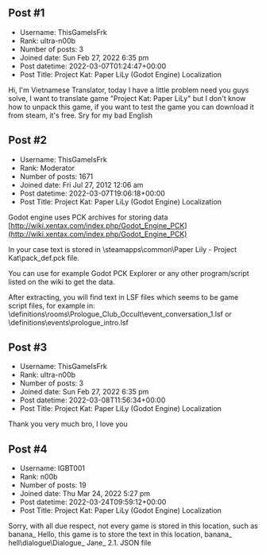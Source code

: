 ## Post #1
- Username: ThisGameIsFrk
- Rank: ultra-n00b
- Number of posts: 3
- Joined date: Sun Feb 27, 2022 6:35 pm
- Post datetime: 2022-03-07T01:24:47+00:00
- Post Title: Project Kat: Paper LiLy (Godot Engine) Localization

Hi, I'm Vietnamese Translator, today I have a little problem need you guys solve, I want to translate game "Project Kat: Paper LiLy" but I don't know how to unpack this game, if you want to test the game you can download it from steam, it's free. Sry for my bad English
## Post #2
- Username: ThisGameIsFrk
- Rank: Moderator
- Number of posts: 1671
- Joined date: Fri Jul 27, 2012 12:06 am
- Post datetime: 2022-03-07T19:06:18+00:00
- Post Title: Project Kat: Paper LiLy (Godot Engine) Localization

Godot engine uses PCK archives for storing data [http://wiki.xentax.com/index.php/Godot_Engine_PCK](http://wiki.xentax.com/index.php/Godot_Engine_PCK)

In your case text is stored in 
\steamapps\common\Paper Lily - Project Kat\pack\_def.pck file.

You can use for example Godot PCK Explorer or any other program/script listed on the wiki to get the data.

After extracting, you will find text in LSF files which seems to be game script files, for example in:
\definitions\rooms\Prologue_Club_Occult\event_conversation_1.lsf
or
\definitions\events\prologue_intro.lsf
## Post #3
- Username: ThisGameIsFrk
- Rank: ultra-n00b
- Number of posts: 3
- Joined date: Sun Feb 27, 2022 6:35 pm
- Post datetime: 2022-03-08T11:56:34+00:00
- Post Title: Project Kat: Paper LiLy (Godot Engine) Localization

Thank you very much bro, I love you
## Post #4
- Username: IGBT001
- Rank: n00b
- Number of posts: 19
- Joined date: Thu Mar 24, 2022 5:27 pm
- Post datetime: 2022-03-24T09:59:12+00:00
- Post Title: Project Kat: Paper LiLy (Godot Engine) Localization

Sorry, with all due respect, not every game is stored in this location, such as banana_ Hello, this game is to store the text in this location, banana_ hell\dialogue\Dialogue_ Jane_ 2.1. JSON file
